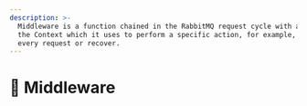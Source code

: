 ```yaml
---
description: >-
  Middleware is a function chained in the RabbitMQ request cycle with access to
  the Context which it uses to perform a specific action, for example, logging
  every request or recover.
---
```


# 🧬 Middleware

